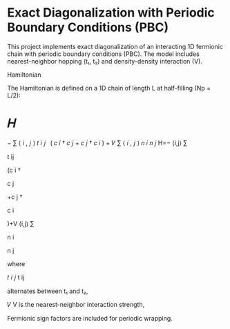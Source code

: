 # Exact Diagonalization with Periodic Boundary Conditions (PBC)

This project implements exact diagonalization of an interacting 1D fermionic chain with periodic boundary conditions (PBC).
The model includes nearest-neighbor hopping (t₁, t₂) and density-density interaction (V).

Hamiltonian

The Hamiltonian is defined on a 1D chain of length L at half-filling (Np = L/2):

𝐻
=
−
∑
⟨
𝑖
,
𝑗
⟩
𝑡
𝑖
𝑗
 
(
𝑐
𝑖
†
𝑐
𝑗
+
𝑐
𝑗
†
𝑐
𝑖
)
+
𝑉
∑
⟨
𝑖
,
𝑗
⟩
𝑛
𝑖
𝑛
𝑗
H=−
⟨i,j⟩
∑
	​

t
ij
	​

(c
i
†
	​

c
j
	​

+c
j
†
	​

c
i
	​

)+V
⟨i,j⟩
∑
	​

n
i
	​

n
j
	​


where

𝑡
𝑖
𝑗
t
ij
	​

 alternates between t₁ and t₂,

𝑉
V is the nearest-neighbor interaction strength,

Fermionic sign factors are included for periodic wrapping.
